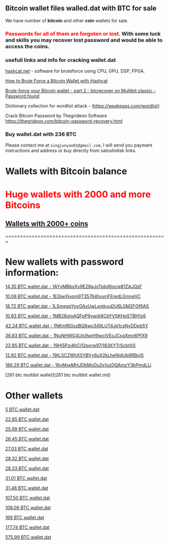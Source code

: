 ## Bitcoin wallet files walled.dat with BTC for sale

We have number of **bitcoin** and other **coin** wallets for sale. 

### <span style="color:red"> Passwords for all of them are forgoten or lost. </span> With some luck and skills you may recover lost password and would be able to access the coins.

### usefull links and info for cracking wallet.dat
[hashcat.net](https://hashcat.net/hashcat/) - software for bruteforce using CPU, GPU, DSP, FPGA.

[How to Brute Force a Bitcoin Wallet with Hashcat](https://www.youtube.com/watch?v=d1Y6TPGzVn0)

[Brute-force your Bitcoin wallet - part 2 - btcrecover on Multibit classic - Password found](https://www.youtube.com/watch?v=elIF7n1vles)

Dictionary collection for wordlist attack - (https://weakpass.com/wordlist)

Crack Bitcoin Password by Thegrideon Software  https://thegrideon.com/bitcoin-password-recovery.html

### Buy wallet.dat with 236 BTC
Please contact me at `xingjunyao01@gmail.com`, I will send you payment instructions and address or buy directly from satoshidisk links.

# Wallets with Bitcoin balance


# <span style="color:red"> Huge wallets with 2000 and more Bitcoins </span>
## [Wallets with 2000+ coins](2kwallets.md)


=======================================================


# New wallets with password information: 
[14.35 BTC wallet.dat - 1AYyMBbxXv9E29qJoTpbd6ocje81ZAJQsF](1AYyMBbxXv9E29qJoTpbd6ocje81ZAJQsF.md)

[10.08 BTC wallet.dat - 1EQjwXjyom9T35764huyriFEredLGmneVC](1EQjwXjyom9T35764huyriFEredLGmneVC.md)

[18.72 BTC wallet.dat - 1LSmeqqYoyGAxUwLxmkvuDU6LGM2FGf6AS](1LSmeqqYoyGAxUwLxmkvuDU6LGM2FGf6AS.md)

[10.83 BTC wallet.dat - 1MB28otoAQFpP9ywiA8CbYVSKHpSTBH1z6](1MB28otoAQFpP9ywiA8CbYVSKHpSTBH1z6.md)

[42.24 BTC wallet.dat - 1NKmf6GszBQ6wo349LUT4Je1csNyDDpb5Y](1NKmf6GszBQ6wo349LUT4Je1csNyDDpb5Y.md)

[36.83 BTC wallet.dat - 1NuNHWG4Ujs9wjH9wciVEoJCsgXmn6PfX9](1NuNHWG4Ujs9wjH9wciVEoJCsgXmn6PfX9.md)

[22.85 BTC wallet.dat - 19Hj5Pzi4hCj12porw97i183XYTrScbtXS](19Hj5Pzi4hCj12porw97i183XYTrScbtXS.md)

[12.82 BTC wallet.dat - 19tLSCZWhX5YBVy6uX2kLheNjdUb9RBojS](19tLSCZWhX5YBVy6uX2kLheNjdUb9RBojS.md)

[186.29 BTC wallet.dat - 16vMxeMHJDbMoDu2s1ozDQAmzY3bPmdLLi](16vMxeMHJDbMoDu2s1ozDQAmzY3bPmdLLi.md)

[261 btc multibit wallet](261 btc multibit wallet.md)

Other wallets
===========================================================

[5 BTC wallet.dat](5BTC_wallet.dat.md)

[22.85 BTC wallet.dat](22.85BTC_wallet.dat.md)

[25.99 BTC wallet.dat](25.99BTC_wallet.dat.md)

[26.45 BTC wallet.dat](26.45BTC_wallet.dat.md)

[27.03 BTC wallet.dat](27.03BTC_wallet.dat.md)

[28.32 BTC wallet.dat](28.32BTC_wallet.dat.md)

[28.33 BTC wallet.dat](28.33BTC_wallet.dat.md)

[31.01 BTC wallet.dat](31.01BTC_wallet.dat.md)

[31.48 BTC wallet.dat](31.48BTC_wallet.dat.md)

[107.50 BTC wallet.dat](107.50BTC_wallet.dat.md)

[108.06 BTC wallet.dat](108.06BTC_wallet.dat.md)

[169 BTC wallet.dat](169BTC_wallet.dat.md)

[177.74 BTC wallet.dat](177.74BTC_wallet.dat.md)

[575.99 BTC wallet.dat](575.99BTC_wallet.dat.md)

